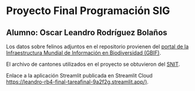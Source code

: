# Proyecto Final Programación SIG

## Alumno: Oscar Leandro Rodríguez Bolaños

Los datos sobre felinos adjuntos en el repositorio provienen del [portal de la Infraestructura Mundial de Información en Biodiversidad (GBIF)](https://www.gbif.org/occurrence/search).

El archivo de cantones utilizados en el proyecto se obtuvieron del [SNIT]( https://www.snitcr.go.cr/ico_servicios_ogc_info?k=bm9kbzo6MjY=&nombre=IGN%20Cartograf%C3%ADa%201:5mil).

Enlace a la aplicación Streamlit publicada en Streamlit Cloud [https://leandro-rb4-final-tareafinal-9a2f2g.streamlit.app/)](https://leandro-rb4-final-tareafinal-9a2f2g.streamlit.app/).
